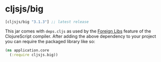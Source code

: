 # cljsjs/big

[](dependency)
```clojure
[cljsjs/big "3.1.3"] ;; latest release
```
[](/dependency)

This jar comes with `deps.cljs` as used by the [Foreign Libs][flibs] feature
of the ClojureScript compiler. After adding the above dependency to your project
you can require the packaged library like so:

```clojure
(ns application.core
  (:require cljsjs.big))
```

[flibs]: https://github.com/clojure/clojurescript/wiki/Packaging-Foreign-Dependencies
